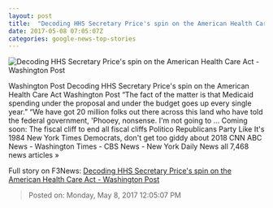 ```yaml
---
layout: post
title:  "Decoding HHS Secretary Price's spin on the American Health Care Act - Washington Post"
date: 2017-05-08 07:05:07Z
categories: google-news-top-stories
---
```


![Decoding HHS Secretary Price's spin on the American Health Care Act - Washington Post](https://img.washingtonpost.com/rf/image_1484w/2010-2019/WashingtonPost/2017/03/29/National-Politics/Images/2017-03-29T182322Z_1069511112_RC1A01F7E150_RTRMADP_3_USA-HEALTHCARE-3853.jpg)

Washington Post Decoding HHS Secretary Price's spin on the American Health Care Act Washington Post “The fact of the matter is that Medicaid spending under the proposal and under the budget goes up every single year.” “We have got 20 million folks out there across this land who have told the federal government, 'Phooey, nonsense. I'm not going to ... Coming soon: The fiscal cliff to end all fiscal cliffs Politico Republicans Party Like It's 1984 New York Times Democrats, don't get too giddy about 2018 CNN ABC News - Washington Times - CBS News - New York Daily News all 7,468 news articles »


Full story on F3News: [Decoding HHS Secretary Price's spin on the American Health Care Act - Washington Post](http://www.f3nws.com/n/BxeKPH)

> Posted on: Monday, May 8, 2017 12:05:07 PM
